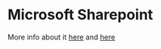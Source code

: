 # Microsoft Sharepoint
More info about it [here](https://medium.com/pythoneers/efficient-scripting-with-python-sharepoint-in-microsoft-office-365-41d30b4b199f) and [here](https://www.youtube.com/watch?v=0IxJ1WXAd8U)